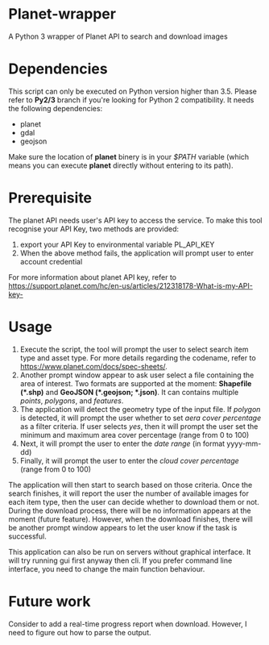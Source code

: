 # Planet-wrapper
A Python 3 wrapper of Planet API to search and download images
# Dependencies  
This script can only be executed on Python version higher than 3.5. Please refer to **Py2/3** branch if you're looking for Python 2 compatibility. It needs the following dependencies:  
- planet  
- gdal  
- geojson  
  
Make sure the location of **planet** binery is in your _$PATH_ variable (which means you can execute **planet** directly without entering to its path).  
# Prerequisite  
The planet API needs user's API key to access the service. To make this tool recognise your API Key, two methods are provided:  
1. export your API Key to environmental variable PL_API_KEY    
3. When the above method fails, the application will prompt user to enter account credential    
  
For more information about planet API key, refer to https://support.planet.com/hc/en-us/articles/212318178-What-is-my-API-key-  
# Usage  
1. Execute the script, the tool will prompt the user to select search item type and asset type. For more details regarding the codename, refer to https://www.planet.com/docs/spec-sheets/.  
2. Another prompt window appear to ask user select a file containing the area of interest. Two formats are supported at the moment: **Shapefile (\*.shp)** and **GeoJSON (\*.geojson; \*.json)**. It can contains multiple _points_, _polygons_, and _features_.  
3. The application will detect the geometry type of the input file. If _polygon_ is detected, it will prompt the user whether to set _aera cover percentage_ as a filter criteria. If user selects _yes_, then it will prompt the user set the minimum and maximum area cover percentage (range from 0 to 100)  
4. Next, it will prompt the user to enter the _date range_ (in format yyyy-mm-dd)  
5. Finally, it will prompt the user to enter the _cloud cover percentage_ (range from 0 to 100)  
  
The application will then start to search based on those criteria. Once the search finishes, it will report the user the number of available images for each item type, then the user can decide whether to download them or not. During the download process, there will be no information appears at the moment (future feature). However, when the download finishes, there will be another prompt window appears to let the user know if the task is successful.  
  
This application can also be run on servers without graphical interface. It will try running gui first anyway then cli. If you prefer command line interface, you need to change the main function behaviour.  
# Future work  
Consider to add a real-time progress report when download. However, I need to figure out how to parse the output.

